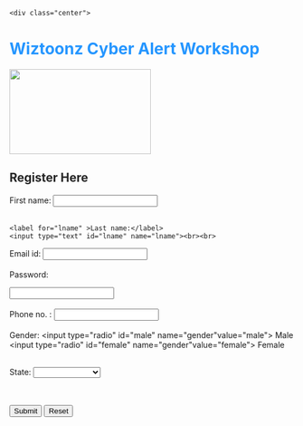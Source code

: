 
<!DOCTYPE html>
<html>
<body>
  <head>
    <style>
    .center {
      margin: auto;
      width: 40%;
      border: 3px solid #fbff00;
      padding: 20px;
    }
    </style>
    </head>
    <body>
    
    
    
    <div class="center">
      
<h1 style="color:rgba(0, 132, 255, 0.856);">Wiztoonz Cyber Alert Workshop</h3>
  <img src="https://directory.edugorilla.com/wp-content/uploads/sites/6/2017/03/15823177_1196870920366944_8470789417201288195_n.png" alt="" width="250" height="150">
  <h2 style="color:rgba(0, 0, 0, 0.856);">Register Here</h2>
<form action="/action_page.php">
    <label for="fname">First name:</label>
    <input type="text" id="fname" name="fname"><br><br>
   
    <label for="lname" >Last name:</label>
    <input type="text" id="lname" name="lname"><br><br>
  <label for="email">Email id:</label>
  <input type="text" id='email' name="email"><br><br>
 <label for="password">Password:</label>
 
  <input type="text" id='password' name="password"><br><br>
   <label for="phoneno">Phone no. :</label>
   <input type="integer" id='phoneno' name="phoneno"><br><br>
   <label for="gender">Gender:</label>
   <input type="radio" id="male" name="gender"value="male">
   <label for="male">Male</label>
   <input type="radio" id="female" name="gender"value="female">
   <label for="female">Female</label><br><br>

   
   <label for="state">State:</label>
   <select name="states" id="state">
    <option type="text" id="text" name="text" ></option>
    <option value="Andhra Pradesh">Andhra Pradesh</option>
    <option value="Karnataka">Karnataka</option>
    <option value="Telangana">Telangana</option>
    <option value="Tamil Nadu">Tamil Nadu</option>
    <option value="Maharashtra">Maharashtra</option>
    <option value="Kerala">Kerala</option>

  </select>
  <br><br>
  <input type="Submit" value="Submit">
  <input type="reset">
</div>
   
  
</form>



</body>
</html>
  
  
